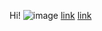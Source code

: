 Hi! ![image](https://static.independent.co.uk/2021/12/07/10/PRI213893584.jpg?quality=75&width=982&height=726&auto=webp)
[link](https://something.com)
[link](https://something2.com)